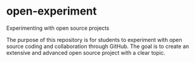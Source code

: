 # open-experiment
Experimenting with open source projects

The purpose of this repository is for students to experiment with open source coding and collaboration through GitHub. The goal is to create an extensive and advanced open source project with a clear topic.